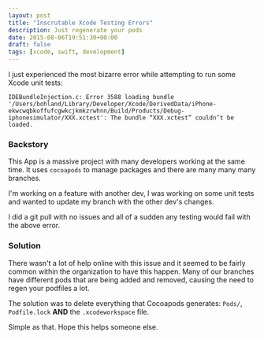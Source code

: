 ```yaml
---
layout: post
title: "Inscrutable Xcode Testing Errors"
description: Just regenerate your pods
date: 2015-08-06T19:51:30+00:00
draft: false
tags: [xcode, swift, development]
---
```


I just experienced the most bizarre error while attempting to run some Xcode unit tests:

```
IDEBundleInjection.c: Error 3588 loading bundle '/Users/bohland/Library/Developer/Xcode/DerivedData/iPhone-ekwcwqbkoffufcgwkcjkmkzrwhnn/Build/Products/Debug-iphonesimulator/XXX.xctest': The bundle “XXX.xctest” couldn’t be loaded.
```
    
### Backstory

This App is a massive project with many developers working at the same time. It uses `cocoapods` to manage packages and there are many many many branches.

I'm working on a feature with another dev, I was working on some unit tests and wanted to update my  branch with the other dev's changes.

I did a git pull with no issues and all of a sudden any testing would fail with the above error.

### Solution

There wasn't a lot of help online with this issue and it seemed to be fairly common within the organization to have this happen. Many of our branches have different pods that are being added and removed, causing the need to regen your podfiles a lot.

The solution was to delete everything that Cocoapods generates: `Pods/`, `Podfile.lock` **AND** the `.xcodeworkspace` file.

Simple as that. Hope this helps someone else.